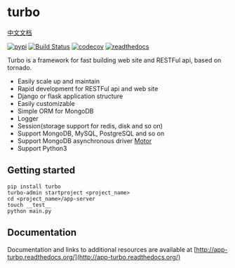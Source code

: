 turbo
=========

[中文文档](https://github.com/wecatch/app-turbo/blob/master/zh-CN_README.md)

[![pypi](https://img.shields.io/pypi/v/turbo.svg)](https://pypi.python.org/pypi/turbo)
[![Build Status](https://travis-ci.org/wecatch/app-turbo.svg?branch=master)](https://travis-ci.org/wecatch/app-turbo)
[![codecov](https://codecov.io/github/wecatch/app-turbo/coverage.svg?branch=master)](https://codecov.io/github/wecatch/app-turbo?branch=master)
[![readthedocs](https://readthedocs.org/projects/app-turbo/badge/?version=latest)](https://app-turbo.readthedocs.io/en/latest/)


Turbo is a framework for fast building web site and RESTFul api, based on tornado.


- Easily scale up and maintain
- Rapid development for RESTFul api and web site
- Django or flask application structure
- Easily customizable
- Simple ORM for MongoDB
- Logger
- Session(storage support for redis, disk and so on)
- Support MongoDB, MySQL, PostgreSQL and so on
- Support MongoDB asynchronous driver [Motor](http://motor.readthedocs.io/en/stable/)
- Support Python3

## Getting started

```
pip install turbo
turbo-admin startproject <project_name>
cd <project_name>/app-server
touch __test__
python main.py
```

## Documentation

Documentation and links to additional resources are available at [http://app-turbo.readthedocs.org/](http://app-turbo.readthedocs.org/)

